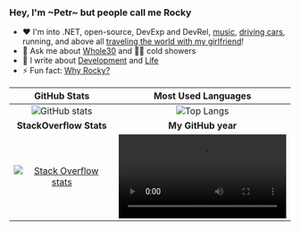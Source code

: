 ### Hey, I'm ~Petr~ but people call me Rocky

- ❤️ I'm into .NET, open-source, DevExp and DevRel, [music](https://www.didgeridoobrno.cz/products/buk-135-cm1/), [driving cars](https://en.wikipedia.org/wiki/Audi), running, and above all [traveling the world with my girlfriend](https://i.imgur.com/5GUz14z.png)!
- 💬 Ask me about [Whole30](https://whole30.com/) and 🧊🚿 cold showers
- 📖 I write about [Development](https://dev.to/petrsvihlik) and [Life](https://medium.com/@PetrSvihlik/)
- ⚡ Fun fact: [Why Rocky?](http://rangercentral.com/database/1993_mightymorphin/images/mmpr-rg-rocky.jpg)





| GitHub Stats | Most Used Languages |
| :---: | :---: |
| ![GitHub stats](https://github-readme-stats.vercel.app/api?username=petrsvihlik&show_icons=true&hide_title=true) | ![Top Langs](https://github-readme-stats.vercel.app/api/top-langs/?username=petrsvihlik&layout=compact&hide_title=true) |
| **StackOverflow Stats** | **My GitHub year** |
| [![Stack Overflow stats](https://stackoverflow.com/users/flair/1332034.png)](https://stackoverflow.com/users/1332034/rocky) | <video src="https://user-images.githubusercontent.com/9810625/212733469-a03cd5f2-c1ea-4662-b6dd-712ec2ee134a.mp4"></video> |
